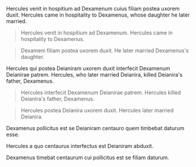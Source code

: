 Hercules venit in hospitium ad Dexamenum cuius filiam postea uxorem duxit. Hercules came in hospitality to Dexamenus, whose daughter he later married.

> Hercules venit in hospitium ad Dexamenum. Hercules came in hospitality to Dexamenus.

> Dexameni filiam postea uxorem duxit. He later married Dexamenus's daughter.

Hercules qui postea Deianiram uxorem duxit interfecit Dexamenum Deianirae patrem. Hercules, who later married Deianira, killed Deianira's father, Dexamenus.

> Hercules interfecit Dexamenum Deianirae patrem. Hercules killed Deianira's father, Dexamenus.

> Hercules postea Deianira uxorem duxit. Hercules later married Deianira.

Dexamenus pollicitus est se Deianiram centauro quem timbebat daturum esse.

Hercules a quo centaurus interfectus est Deianiram abduxit.

Dexamenus timebat centaurum cui pollicitus est se filiam daturum.
